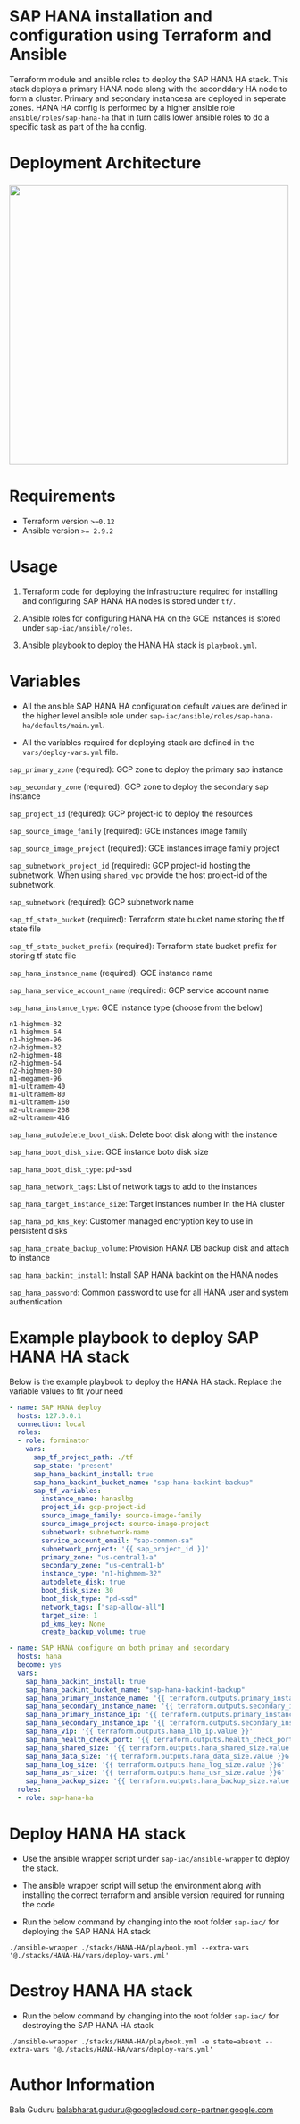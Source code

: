 # SAP HANA installation and configuration using Terraform and Ansible

Terraform module and ansible roles to deploy the SAP HANA HA stack. This stack deploys a primary HANA node along with the seconddary HA node to form a cluster. Primary and secondary instancesa are deployed in seperate zones. HANA HA config is performed by a higher ansible role `ansible/roles/sap-hana-ha` that in turn calls lower ansible roles to do a specific task as part of the ha config.

# Deployment Architecture

### <img src="images/ha.png" width="500px">

# Requirements

* Terraform version `>=0.12`
* Ansible version `>= 2.9.2`

# Usage

1. Terraform code for deploying the infrastructure required for installing and configuring SAP HANA HA nodes is stored under `tf/`.

2. Ansible roles for configuring HANA HA on the GCE instances is stored under `sap-iac/ansible/roles`.

3. Ansible playbook to deploy the HANA HA stack is `playbook.yml`.

# Variables

* All the ansible SAP HANA HA configuration default values are defined in the higher level ansible role under `sap-iac/ansible/roles/sap-hana-ha/defaults/main.yml`.

* All the variables required for deploying stack are defined in the `vars/deploy-vars.yml` file.

`sap_primary_zone` (required): GCP zone to deploy the primary sap instance 

`sap_secondary_zone` (required): GCP zone to deploy the secondary sap instance 

`sap_project_id` (required): GCP project-id to deploy the resources

`sap_source_image_family` (required): GCE instances image family

`sap_source_image_project` (required): GCE instances image family project

`sap_subnetwork_project_id` (required): GCP project-id hosting the subnetwork. When using `shared_vpc` provide the host project-id of the subnetwork.

`sap_subnetwork` (required): GCP subnetwork name

`sap_tf_state_bucket` (required): Terraform state bucket name storing the tf state file

`sap_tf_state_bucket_prefix` (required): Terraform state bucket prefix for storing tf state file

`sap_hana_instance_name` (required): GCE instance name

`sap_hana_service_account_name` (required): GCP service account name

`sap_hana_instance_type`: GCE instance type (choose from the below)
```hcl
n1-highmem-32
n1-highmem-64
n1-highmem-96
n2-highmem-32
n2-highmem-48
n2-highmem-64
n2-highmem-80
m1-megamem-96
m1-ultramem-40
m1-ultramem-80
m1-ultramem-160
m2-ultramem-208
m2-ultramem-416
```
`sap_hana_autodelete_boot_disk`: Delete boot disk along with the instance

`sap_hana_boot_disk_size`: GCE instance boto disk size

`sap_hana_boot_disk_type`: pd-ssd

`sap_hana_network_tags`: List of network tags to add to the instances

`sap_hana_target_instance_size`: Target instances number in the HA cluster

`sap_hana_pd_kms_key`: Customer managed encryption key to use in persistent disks 

`sap_hana_create_backup_volume`: Provision HANA DB backup disk and attach to instance

`sap_hana_backint_install`: Install SAP HANA backint on the HANA nodes

`sap_hana_password`: Common password to use for all HANA user and system authentication

# Example playbook to deploy SAP HANA HA stack

Below is the example playbook to deploy the HANA HA stack. Replace the variable values to fit your need

```yaml
- name: SAP HANA deploy
  hosts: 127.0.0.1
  connection: local
  roles:
  - role: forminator
    vars:
      sap_tf_project_path: ./tf
      sap_state: "present"
      sap_hana_backint_install: true
      sap_hana_backint_bucket_name: "sap-hana-backint-backup"
      sap_tf_variables:
        instance_name: hanaslbg
        project_id: gcp-project-id
        source_image_family: source-image-family
        source_image_project: source-image-project
        subnetwork: subnetwork-name
        service_account_email: "sap-common-sa"
        subnetwork_project: '{{ sap_project_id }}'
        primary_zone: "us-central1-a"
        secondary_zone: "us-central1-b"
        instance_type: "n1-highmem-32"
        autodelete_disk: true
        boot_disk_size: 30
        boot_disk_type: "pd-ssd"
        network_tags: ["sap-allow-all"]
        target_size: 1
        pd_kms_key: None
        create_backup_volume: true

- name: SAP HANA configure on both primay and secondary
  hosts: hana
  become: yes
  vars:
    sap_hana_backint_install: true
    sap_hana_backint_bucket_name: "sap-hana-backint-backup"
    sap_hana_primary_instance_name: '{{ terraform.outputs.primary_instance_name.value }}'
    sap_hana_secondary_instance_name: '{{ terraform.outputs.secondary_instance_name.value }}'
    sap_hana_primary_instance_ip: '{{ terraform.outputs.primary_instance_ip.value }}'
    sap_hana_secondary_instance_ip: '{{ terraform.outputs.secondary_instance_ip.value }}'
    sap_hana_vip: '{{ terraform.outputs.hana_ilb_ip.value }}'
    sap_hana_health_check_port: '{{ terraform.outputs.health_check_port.value }}'
    sap_hana_shared_size: '{{ terraform.outputs.hana_shared_size.value }}G'
    sap_hana_data_size: '{{ terraform.outputs.hana_data_size.value }}G'
    sap_hana_log_size: '{{ terraform.outputs.hana_log_size.value }}G'
    sap_hana_usr_size: '{{ terraform.outputs.hana_usr_size.value }}G'
    sap_hana_backup_size: '{{ terraform.outputs.hana_backup_size.value - 1 }}G'
  roles:
  - role: sap-hana-ha
```

# Deploy HANA HA stack

* Use the ansible wrapper script under `sap-iac/ansible-wrapper` to deploy the stack. 

* The ansible wrapper script will setup the environment along with installing the correct terraform and ansible version required for running the code

* Run the below command by changing into the root folder `sap-iac/` for deploying the SAP HANA HA stack

`./ansible-wrapper ./stacks/HANA-HA/playbook.yml --extra-vars '@./stacks/HANA-HA/vars/deploy-vars.yml'`

# Destroy HANA HA stack

* Run the below command by changing into the root folder `sap-iac/` for destroying the SAP HANA HA stack

`./ansible-wrapper ./stacks/HANA-HA/playbook.yml -e state=absent --extra-vars '@./stacks/HANA-HA/vars/deploy-vars.yml'`

# Author Information

Bala Guduru <balabharat.guduru@googlecloud.corp-partner.google.com>